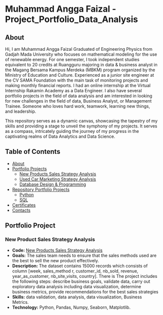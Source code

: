 # Muhammad Angga Faizal - Project_Portfolio_Data_Analysis
## About 
Hi, I am Muhammad Angga Faizal Graduated of Engineering Physics from Gadjah Mada University who focuses on mathematical modeling for the use of renewable energy. For one semester, I took independent studies equivalent to 20 credits at Ruangguru majoring in data & business analyst in the Magang Bersama Kampus Merdeka (MBKM) program organized by the Ministry of Education and Culture. Experienced as a junior site engineer at the CV SAMA Foundation with the main task of monitoring projects and making monthly financial reports. I had an online internship at the Virtual Internship Rakamin Academy as a Data Engineer. I also have several portfolio projects in the field of data analysis and am interested in looking for new challenges in the field of data, Business Analyst, or Management Trainee. Someone who loves hard work, teamwork, learning new things, and leadership.

This repository serves as a dynamic canvas, showcasing the tapestry of my skills and providing a stage to unveil the symphony of my projects. It serves as a compass, intricately guiding the journey of my progress in the captivating realms of Data Analytics and Data Science.

## Table of Contents 
- [About](#about)
- [Portfolio Projects](#portfolio-projects)
  - [New Products Sales Strategy Analysis](#new-products-sales-strategy-analysis)
  - [Used Car Marketing Strategy Analysis](#used-car-marketing-strategy-analysis)
  - [Database Design & Programming](#database-design-and-programming)
- [Repository Portfolio Projects](#repository-portfolio-projects)
   - [Python](#python)
   - [SQL](#sql)
- [Certificates](#certificates)
- [Contacts](#contacts)

## Portfolio Project
### New Product Sales Strategy Analysis
- **Code:** [New Products Sales Strategy Analysis](#)
- **Goals:** The sales team needs to ensure that the sales methods used are the best to sell the new product effectively.
- **Description:** The dataset contains 15000 records which consists of column [week, sales_method r, customer_id, nb_sold, revenue, year_as_customer, nb_site_visits, country]. There is  The project includes the following steps: describe business goals, validate data, carry out exploratory data analysis including data visualization, determine business metrics, provide recommendations for the best sales strategies 
- **Skills:** data validation, data analysis, data visualization, Business Metrics. 
- **Technology:** Python, Pandas, Numpy, Seaborn, Matplotlib.
